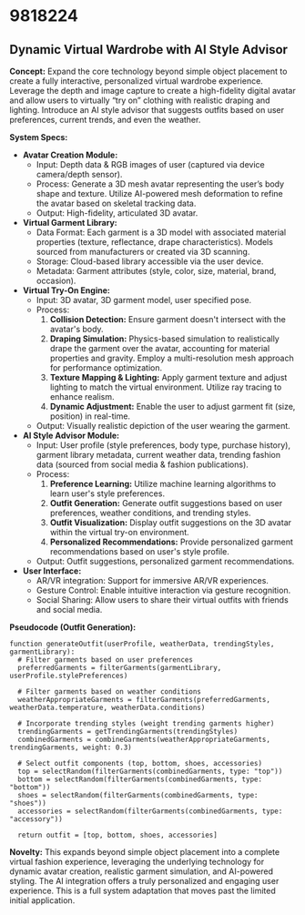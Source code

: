 # 9818224

## Dynamic Virtual Wardrobe with AI Style Advisor

**Concept:** Expand the core technology beyond simple object placement to create a fully interactive, personalized virtual wardrobe experience. Leverage the depth and image capture to create a high-fidelity digital avatar and allow users to virtually “try on” clothing with realistic draping and lighting. Introduce an AI style advisor that suggests outfits based on user preferences, current trends, and even the weather.

**System Specs:**

*   **Avatar Creation Module:**
    *   Input: Depth data & RGB images of user (captured via device camera/depth sensor).
    *   Process: Generate a 3D mesh avatar representing the user’s body shape and texture. Utilize AI-powered mesh deformation to refine the avatar based on skeletal tracking data.
    *   Output: High-fidelity, articulated 3D avatar.
*   **Virtual Garment Library:**
    *   Data Format: Each garment is a 3D model with associated material properties (texture, reflectance, drape characteristics). Models sourced from manufacturers or created via 3D scanning.
    *   Storage: Cloud-based library accessible via the user device.
    *   Metadata: Garment attributes (style, color, size, material, brand, occasion).
*   **Virtual Try-On Engine:**
    *   Input: 3D avatar, 3D garment model, user specified pose.
    *   Process:
        1.  **Collision Detection:** Ensure garment doesn't intersect with the avatar's body.
        2.  **Draping Simulation:**  Physics-based simulation to realistically drape the garment over the avatar, accounting for material properties and gravity. Employ a multi-resolution mesh approach for performance optimization.
        3.  **Texture Mapping & Lighting:** Apply garment texture and adjust lighting to match the virtual environment. Utilize ray tracing to enhance realism.
        4.  **Dynamic Adjustment:** Enable the user to adjust garment fit (size, position) in real-time.
    *   Output: Visually realistic depiction of the user wearing the garment.
*   **AI Style Advisor Module:**
    *   Input: User profile (style preferences, body type, purchase history), garment library metadata, current weather data, trending fashion data (sourced from social media & fashion publications).
    *   Process:
        1.  **Preference Learning:** Utilize machine learning algorithms to learn user's style preferences.
        2.  **Outfit Generation:** Generate outfit suggestions based on user preferences, weather conditions, and trending styles.
        3.  **Outfit Visualization:** Display outfit suggestions on the 3D avatar within the virtual try-on environment.
        4.  **Personalized Recommendations:** Provide personalized garment recommendations based on user's style profile.
    *   Output: Outfit suggestions, personalized garment recommendations.
*   **User Interface:**
    *   AR/VR integration: Support for immersive AR/VR experiences.
    *   Gesture Control: Enable intuitive interaction via gesture recognition.
    *   Social Sharing: Allow users to share their virtual outfits with friends and social media.

**Pseudocode (Outfit Generation):**

```
function generateOutfit(userProfile, weatherData, trendingStyles, garmentLibrary):
  # Filter garments based on user preferences
  preferredGarments = filterGarments(garmentLibrary, userProfile.stylePreferences)

  # Filter garments based on weather conditions
  weatherAppropriateGarments = filterGarments(preferredGarments, weatherData.temperature, weatherData.conditions)

  # Incorporate trending styles (weight trending garments higher)
  trendingGarments = getTrendingGarments(trendingStyles)
  combinedGarments = combineGarments(weatherAppropriateGarments, trendingGarments, weight: 0.3)

  # Select outfit components (top, bottom, shoes, accessories)
  top = selectRandom(filterGarments(combinedGarments, type: "top"))
  bottom = selectRandom(filterGarments(combinedGarments, type: "bottom"))
  shoes = selectRandom(filterGarments(combinedGarments, type: "shoes"))
  accessories = selectRandom(filterGarments(combinedGarments, type: "accessory"))

  return outfit = [top, bottom, shoes, accessories]
```

**Novelty:**  This expands beyond simple object placement into a complete virtual fashion experience, leveraging the underlying technology for dynamic avatar creation, realistic garment simulation, and AI-powered styling. The AI integration offers a truly personalized and engaging user experience. This is a full system adaptation that moves past the limited initial application.
